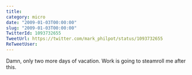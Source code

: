 ```yaml
---
title: 
category: micro
date: "2009-01-03T00:00:00"
slug: "2009-01-03T00:00:00"
TwitterId: 1093732655
TweetUrl: https://twitter.com/mark_philpot/status/1093732655
ReTweetUser: 
---
```


Damn, only two more days of vacation.  Work is going to steamroll me after this.